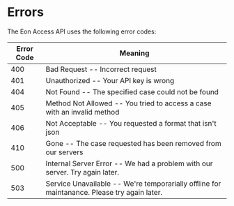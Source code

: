 # Errors

The Eon Access API uses the following error codes:


Error Code | Meaning
---------- | -------
400 | Bad Request -- Incorrect request
401 | Unauthorized -- Your API key is wrong
404 | Not Found -- The specified case could not be found
405 | Method Not Allowed -- You tried to access a case with an invalid method
406 | Not Acceptable -- You requested a format that isn't json
410 | Gone -- The case requested has been removed from our servers
500 | Internal Server Error -- We had a problem with our server. Try again later.
503 | Service Unavailable -- We're temporarially offline for maintanance. Please try again later.